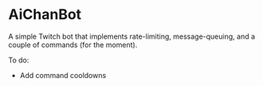 # AiChanBot

A simple Twitch bot that implements rate-limiting, message-queuing, and a couple of commands (for the moment).

To do:
- Add command cooldowns
